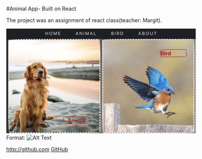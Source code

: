 #Animal App- Built on React

The project was an assignment of react class(teacher: Margit).


![Markdown Logo](./public/images/Screenshot%202022-11-21%20at%2014.35.40.png)
Format: ![Alt Text](url)



http://github.com
[GitHub](https://github.com/Killerbee7/animalList_React)
